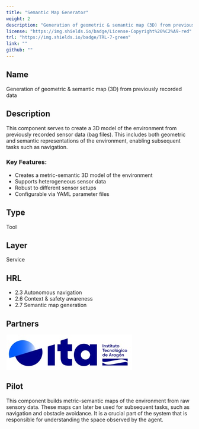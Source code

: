```yaml
---
title: "Semantic Map Generator"
weight: 2
description: "Generation of geometric & semantic map (3D) from previously recorded data"
license: "https://img.shields.io/badge/License-Copyright%20%C2%A9-red"
trl: "https://img.shields.io/badge/TRL-7-green"
link: ""
github: ""
---
```


## Name
Generation of geometric & semantic map (3D) from previously recorded data

## Description
This component serves to create a 3D model of the environment from previously recorded sensor data (bag files). This includes both geometric and semantic representations of the environment, enabling subsequent tasks such as navigation.

### Key Features:
- Creates a metric-semantic 3D model of the environment
- Supports heterogeneous sensor data
- Robust to different sensor setups
- Configurable via YAML parameter files

## Type
Tool

## Layer
Service

## HRL
-	2.3 Autonomous navigation
-	2.6 Context & safety awareness
-	2.7 Semantic map generation


## Partners
![ITA Logo](/images/ita/italogo.jpg)

## Pilot

This component builds metric-semantic maps of the environment from raw sensory data. These maps can later be used for subsequent tasks, such as navigation and obstacle avoidance. It is a crucial part of the system that is responsible for understanding the space observed by the agent.

